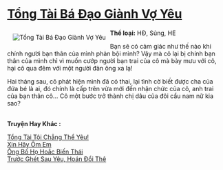 <a href="https://utruyen.com/truyen/tong-tai-ba-dao-gianh-vo-yeu/19171/" title="Tổng Tài Bá Đạo Giành Vợ Yêu"><h1>Tổng Tài Bá Đạo Giành Vợ Yêu</h1></a><div style="display:table"><img align="right" style="float: left; padding: 10px;" src="https://utruyen.com/images/story/200x260/tong-tai-ba-dao-gianh-vo-yeu.jpg" alt="Tổng Tài Bá Đạo Giành Vợ Yêu"><b>Thể loại:</b> HĐ, Sủng, HE<p></p>Bạn sẽ có cảm giác như thế nào khi chính người bạn thân của mình phản bội mình? Vậy mà cô lại bị chính bạn thân của mình chỉ vì muốn cướp người bạn trai của cô mà bày mưu với cô, hại cô qua đêm với một người đàn ông xa lạ!<p></p>Hai tháng sau, cô phát hiện mình đã có thai, lại tình cờ biết được cha của đứa bé là ai, đó chính là cấp trên vừa mới đến nhận chức của cô, anh trai của bạn thân cô... Cô một bước trở thành chị dâu của đôi cẩu nam nữ kia sao?</div><p><br><b>Truyện Hay Khác :</b></p><a href="https://utruyen.com/truyen/tong-tai-toi-chang-the-yeu/17363/" alt="Tổng Tài Tôi Chẳng Thể Yêu!">Tổng Tài Tôi Chẳng Thể Yêu!</a><br/><a href="https://github.com/quanluxury/ngontinhhot/tree/master/truyenhay/17265/" alt="Xin Hãy Ôm Em">Xin Hãy Ôm Em</a><br/><a href="https://truyenngontinhay.wordpress.com/2019/10/03/ong-bo-ho-hoac-bien-thai/" alt="Ông Bố Họ Hoắc Biến Thái">Ông Bố Họ Hoắc Biến Thái</a><br/><a href="https://truyenngontinhay.wordpress.com/2019/10/03/truoc-ghet-sau-yeu-hoan-doi-the/" alt="Trước Ghét Sau Yêu, Hoán Đổi Thê">Trước Ghét Sau Yêu, Hoán Đổi Thê</a><br/>